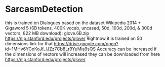 # SarcasmDetection
this is trained on Dialogues based on the dataset
Wikipedia 2014 + Gigaword 5 (6B tokens, 400K vocab, uncased, 50d, 100d, 200d, & 300d vectors, 822 MB download): glove.6B.zip
https://nlp.stanford.edu/projects/glove/
Rightnow it is trained on 50 dimensions link for that https://drive.google.com/open?id=1MHv6YCoKoJf_IJZz7Cb8Lr9YuMia9sQS
Accuracy can be increased if the dimensions of vectors will increased they can be downloaded from here
https://nlp.stanford.edu/projects/glove/
